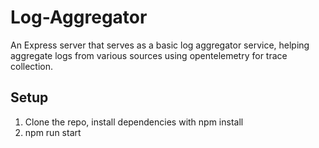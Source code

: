 # Log-Aggregator
An Express server that serves as a basic log aggregator service, helping aggregate logs from various sources using opentelemetry for trace collection.

## Setup
1. Clone the repo, install dependencies with npm install
2. npm run start

